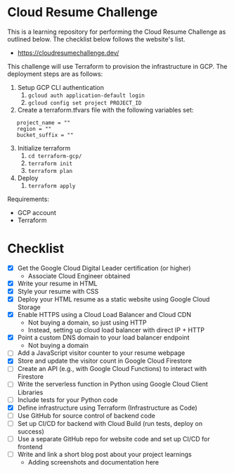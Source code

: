 # Cloud Resume Challenge

This is a learning repository for performing the Cloud Resume Challenge as outlined below. The checklist below follows the website's list.
- https://cloudresumechallenge.dev/

This challenge will use Terraform to provision the infrastructure in GCP. The deployment steps are as follows:
1. Setup GCP CLI authentication
   1. ```gcloud auth application-default login```
   2. ```gcloud config set project PROJECT_ID```
2. Create a terraform.tfvars file with the following variables set:
```
   project_name = ""
   region = ""
   bucket_suffix = ""
```
3. Initialize terraform
   1. ```cd terraform-gcp/```
   2. ```terraform init```
   3. ```terraform plan```
3. Deploy
   1. ```terraform apply```

Requirements:
- GCP account
- Terraform
  
# Checklist
- [x] Get the Google Cloud Digital Leader certification (or higher)
  - Associate Cloud Engineer obtained
- [x] Write your resume in HTML
- [x] Style your resume with CSS
- [x] Deploy your HTML resume as a static website using Google Cloud Storage
- [x] Enable HTTPS using a Cloud Load Balancer and Cloud CDN
  - Not buying a domain, so just using HTTP
  - Instead, setting up cloud load balancer with direct IP + HTTP
- [x] Point a custom DNS domain to your load balancer endpoint
  - Not buying a domain
- [ ] Add a JavaScript visitor counter to your resume webpage
- [x] Store and update the visitor count in Google Cloud Firestore
- [ ] Create an API (e.g., with Google Cloud Functions) to interact with Firestore
- [ ] Write the serverless function in Python using Google Cloud Client Libraries
- [ ] Include tests for your Python code
- [x] Define infrastructure using Terraform (Infrastructure as Code)
- [ ] Use GitHub for source control of backend code
- [ ] Set up CI/CD for backend with Cloud Build (run tests, deploy on success)
- [ ] Use a separate GitHub repo for website code and set up CI/CD for frontend
- [ ] Write and link a short blog post about your project learnings
  - Adding screenshots and documentation here
